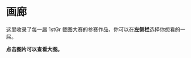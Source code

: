 # 画廊

<secondary-label ref="multiImg"/>

这里收录了每一届 1stGr 截图大赛的参赛作品，你可以在**左侧栏**选择你想看的一届。

**点击图片可以查看大图。**
